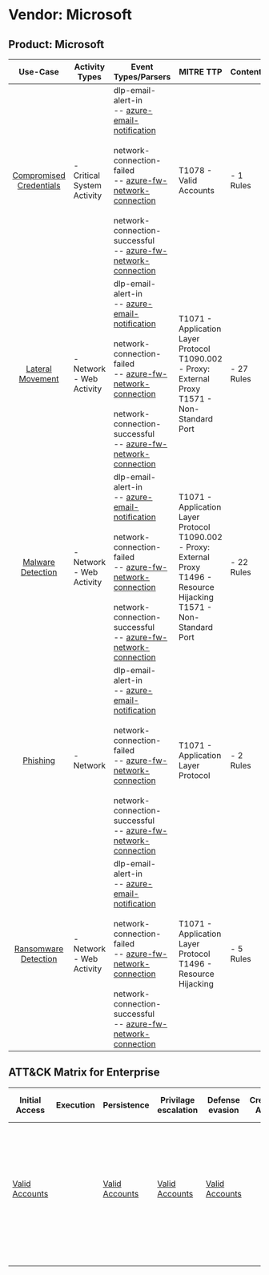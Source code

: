 Vendor: Microsoft
=================
Product: Microsoft
------------------
|                                 Use-Case                                  | Activity Types              | Event Types/Parsers                                                                                                                                                                                                                                                                                                                                                                 | MITRE TTP                                                                                                                              | Content         |
|:-------------------------------------------------------------------------:| --------------------------- | ----------------------------------------------------------------------------------------------------------------------------------------------------------------------------------------------------------------------------------------------------------------------------------------------------------------------------------------------------------------------------------- | -------------------------------------------------------------------------------------------------------------------------------------- | --------------- |
| [Compromised Credentials](../UseCases/usecase_compromised_credentials.md) | - Critical System Activity  |  dlp-email-alert-in<br> -- [azure-email-notification](../Parsers/parserContent_azure-email-notification.md)<br><br> network-connection-failed<br> -- [azure-fw-network-connection](../Parsers/parserContent_azure-fw-network-connection.md)<br><br> network-connection-successful<br> -- [azure-fw-network-connection](../Parsers/parserContent_azure-fw-network-connection.md)<br> | T1078 - Valid Accounts<br>                                                                                                             |  - 1 Rules<br>  |
|        [Lateral Movement](../UseCases/usecase_lateral_movement.md)        | - Network<br>- Web Activity |  dlp-email-alert-in<br> -- [azure-email-notification](../Parsers/parserContent_azure-email-notification.md)<br><br> network-connection-failed<br> -- [azure-fw-network-connection](../Parsers/parserContent_azure-fw-network-connection.md)<br><br> network-connection-successful<br> -- [azure-fw-network-connection](../Parsers/parserContent_azure-fw-network-connection.md)<br> | T1071 - Application Layer Protocol<br>T1090.002 - Proxy: External Proxy<br>T1571 - Non-Standard Port<br>                               |  - 27 Rules<br> |
|       [Malware Detection](../UseCases/usecase_malware_detection.md)       | - Network<br>- Web Activity |  dlp-email-alert-in<br> -- [azure-email-notification](../Parsers/parserContent_azure-email-notification.md)<br><br> network-connection-failed<br> -- [azure-fw-network-connection](../Parsers/parserContent_azure-fw-network-connection.md)<br><br> network-connection-successful<br> -- [azure-fw-network-connection](../Parsers/parserContent_azure-fw-network-connection.md)<br> | T1071 - Application Layer Protocol<br>T1090.002 - Proxy: External Proxy<br>T1496 - Resource Hijacking<br>T1571 - Non-Standard Port<br> |  - 22 Rules<br> |
|                [Phishing](../UseCases/usecase_phishing.md)                | - Network                   |  dlp-email-alert-in<br> -- [azure-email-notification](../Parsers/parserContent_azure-email-notification.md)<br><br> network-connection-failed<br> -- [azure-fw-network-connection](../Parsers/parserContent_azure-fw-network-connection.md)<br><br> network-connection-successful<br> -- [azure-fw-network-connection](../Parsers/parserContent_azure-fw-network-connection.md)<br> | T1071 - Application Layer Protocol<br>                                                                                                 |  - 2 Rules<br>  |
|    [Ransomware Detection](../UseCases/usecase_ransomware_detection.md)    | - Network<br>- Web Activity |  dlp-email-alert-in<br> -- [azure-email-notification](../Parsers/parserContent_azure-email-notification.md)<br><br> network-connection-failed<br> -- [azure-fw-network-connection](../Parsers/parserContent_azure-fw-network-connection.md)<br><br> network-connection-successful<br> -- [azure-fw-network-connection](../Parsers/parserContent_azure-fw-network-connection.md)<br> | T1071 - Application Layer Protocol<br>T1496 - Resource Hijacking<br>                                                                   |  - 5 Rules<br>  |

ATT&CK Matrix for Enterprise
----------------------------
| Initial Access                                                      | Execution | Persistence                                                         | Privilage escalation                                                | Defense evasion                                                     | Credential Access | Discovery | Lateral Movement | Collection | Command and Control                                                                                                                                                                                                                                                                           | Exfiltration | Impact                                                                  |
| ------------------------------------------------------------------- | --------- | ------------------------------------------------------------------- | ------------------------------------------------------------------- | ------------------------------------------------------------------- | ----------------- | --------- | ---------------- | ---------- | --------------------------------------------------------------------------------------------------------------------------------------------------------------------------------------------------------------------------------------------------------------------------------------------- | ------------ | ----------------------------------------------------------------------- |
| [Valid Accounts](https://attack.mitre.org/techniques/T1078)<br><br> |           | [Valid Accounts](https://attack.mitre.org/techniques/T1078)<br><br> | [Valid Accounts](https://attack.mitre.org/techniques/T1078)<br><br> | [Valid Accounts](https://attack.mitre.org/techniques/T1078)<br><br> |                   |           |                  |            | [Non-Standard Port](https://attack.mitre.org/techniques/T1571)<br><br>[Proxy: External Proxy](https://attack.mitre.org/techniques/T1090/002)<br><br>[Application Layer Protocol](https://attack.mitre.org/techniques/T1071)<br><br>[Proxy](https://attack.mitre.org/techniques/T1090)<br><br> |              | [Resource Hijacking](https://attack.mitre.org/techniques/T1496)<br><br> |
